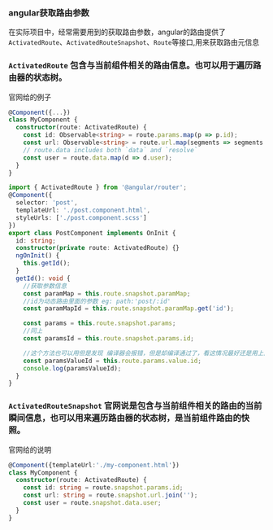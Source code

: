 ### angular获取路由参数

在实际项目中，经常需要用到的获取路由参数，angular的路由提供了`ActivatedRoute`、`ActivatedRouteSnapshot`、`Route`等接口,用来获取路由元信息


### `ActivatedRoute` 包含与当前组件相关的路由信息。也可以用于遍历路由器的状态树。
官网给的例子
```ts
@Component({...})
class MyComponent {
  constructor(route: ActivatedRoute) {
    const id: Observable<string> = route.params.map(p => p.id);
    const url: Observable<string> = route.url.map(segments => segments.join(''));
    // route.data includes both `data` and `resolve`
    const user = route.data.map(d => d.user);
  }
}
```

```ts
import { ActivatedRoute } from '@angular/router';
@Component({
  selector: 'post',
  templateUrl: './post.component.html',
  styleUrls: ['./post.component.scss']
})
export class PostComponent implements OnInit {
  id: string;
  constructor(private route: ActivatedRoute) {}
  ngOnInit() {
    this.getId();
  }
  getId(): void {
    //获取参数信息
    const paramMap = this.route.snapshot.paramMap;
    //id为动态路由里面的参数 eg: path:'post/:id'
    const paramMapId = this.route.snapshot.paramMap.get('id');

    const params = this.route.snapshot.params;
    //同上
    const paramsId = this.route.snapshot.params.id;

    //这个方法也可以用但是发现 编译器会报错，但是却编译通过了，看这情况最好还是用上面的几种方法。
    const paramsValueId = this.route.params.value.id;
    console.log(paramsValueId);
  }
}
```

### `ActivatedRouteSnapshot` 官网说是包含与当前组件相关的路由的当前瞬间信息，也可以用来遍历路由器的状态树，是当前组件路由的快照。
官网给的说明
```ts
@Component({templateUrl:'./my-component.html'})
class MyComponent {
  constructor(route: ActivatedRoute) {
    const id: string = route.snapshot.params.id;
    const url: string = route.snapshot.url.join('');
    const user = route.snapshot.data.user;
  }
}
```

